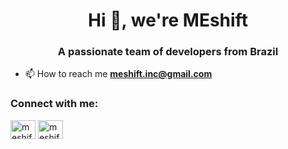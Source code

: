 <h1 align="center">Hi 👋, we're MEshift</h1>
<h3 align="center">A passionate team of developers from Brazil</h3>

- 📫 How to reach me **meshift.inc@gmail.com**

<h3 align="left">Connect with me:</h3>
<p align="left">
<a href="https://linkedin.com/in/meshift" target="blank"><img align="center" src="https://raw.githubusercontent.com/rahuldkjain/github-profile-readme-generator/master/src/images/icons/Social/linked-in-alt.svg" alt="meshift" height="30" width="40" /></a>
<a href="https://instagram.com/meshift.inc" target="blank"><img align="center" src="https://raw.githubusercontent.com/rahuldkjain/github-profile-readme-generator/master/src/images/icons/Social/instagram.svg" alt="meshift.inc" height="30" width="40" /></a>
</p>
